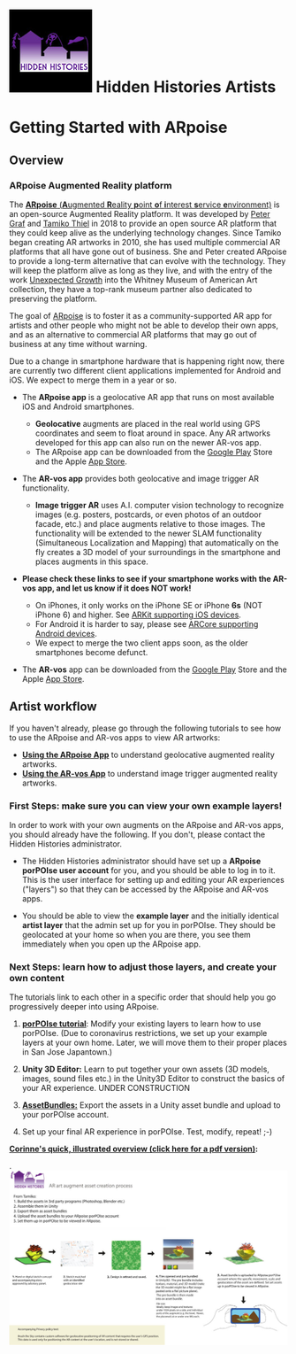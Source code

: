 # ![Hidden Histories Logo](/images/hiddenhistories-logo.png) Hidden Histories Artists
# Getting Started with ARpoise 

## Overview

### ARpoise Augmented Reality platform

The [**ARpoise** (**A**ugmented **R**eality **p**oint **o**f **i**nterest **s**ervice **e**nvironment)](http://arpoise.com/) is an open-source Augmented Reality platform. It was developed by [Peter Graf](http://mission-base.com/peter/) and [Tamiko Thiel](http://tamikothiel.com/) in 2018 to provide an open source AR platform that they could keep alive as the underlying technology changes. Since Tamiko began creating AR artworks in 2010, she has used multiple commercial AR platforms that all have gone out of business. She and Peter created ARpoise to provide a long-term alternative that can evolve with the technology. They will keep the platform alive as long as they live, and with the entry of the work [Unexpected Growth](http://tamikothiel.com/unexpectedgrowth/) into the Whitney Museum of American Art collection, they have a top-rank museum partner also dedicated to preserving the platform. 

The goal of [ARpoise](http://arpoise.com/) is to foster it as a community-supported AR app for artists and other people who might not be able to develop their own apps, and as an alternative to commercial AR platforms that may go out of business at any time without warning. 

Due to a change in smartphone hardware that is happening right now, there are currently two different client applications implemented for Android and iOS. We expect to merge them in a year or so. 

- The **ARpoise app** is a geolocative AR app that runs on most available iOS and Android smartphones. 
  - **Geolocative** augments are placed in the real world using GPS coordinates and seem to float around in space. Any AR artworks developed for this app can also run on the newer AR-vos app. 
  - The ARpoise app can be downloaded from the [Google Play](https://play.google.com/store/apps/details?id=com.arpoise.ARpoise) Store and the Apple [App Store](https://itunes.apple.com/de/app/arpoise/id1451460843).

- The **AR-vos app** provides both geolocative and image trigger AR functionality. 
  - **Image trigger AR** uses A.I. computer vision technology to recognize images (e.g. posters, postcards, or even photos of an outdoor facade, etc.) and place augments relative to those images. The functionality will be extended to the newer SLAM functionality (Simultaneous Localization and Mapping) that automatically on the fly creates a 3D model of your surroundings in the smartphone and places augments in this space. 
- **Please check these links to see if your smartphone works with the AR-vos app, and let us know if it does NOT work!** 
  - On iPhones, it only works on the iPhone SE or iPhone **6s** (NOT iPhone 6) and higher. See [ARKit supporting iOS devices](https://developer.apple.com/library/archive/documentation/DeviceInformation/Reference/iOSDeviceCompatibility/DeviceCompatibilityMatrix/DeviceCompatibilityMatrix.html).
  - For Android it is harder to say, please see [ARCore supporting Android devices](https://developers.google.com/ar/discover/supported-devices).
  - We expect to merge the two client apps soon, as the older smartphones become defunct. 

- The **AR-vos** app can be downloaded from the [Google Play](https://play.google.com/store/apps/details?id=com.arpoise.ARvos) Store and the Apple [App Store](https://apps.apple.com/us/app/ar-vos/id1483218444). 

## Artist workflow

If you haven't already, please go through the following tutorials to see how to use the ARpoise and AR-vos apps to view AR artworks:
- [**Using the ARpoise App**](UsingARpoiseApp.md#-hidden-histories-artists-overview) to understand geolocative augmented reality artworks.
- [**Using the AR-vos App**](https://github.com/ARPOISE/ARpoise/blob/master/unity/AR-vos-examples.md#-ar-vos-augmented-reality-app) to understand image trigger augmented reality artworks.

### First Steps: make sure you can view your own example layers!

In order to work with your own augments on the ARpoise and AR-vos apps, you should already have the following. If you don't, please contact the Hidden Histories administrator. 

- The Hidden Histories administrator should have set up a **ARpoise porPOIse user account** for you, and you should be able to log in to it. This is the user interface for setting up and editing your AR experiences ("layers") so that they can be accessed by the ARpoise and AR-vos apps.

- You should be able to view the **example layer** and the initially identical **artist layer** that the admin set up for you in porPOIse. They should be geolocated at your home so when you are there, you see them immediately when you open up the ARpoise app.

### Next Steps: learn how to adjust those layers, and create your own content

The tutorials link to each other in a specific order that should help you go progressively deeper into using ARpoise.

1. [**porPOIse tutorial**](UsingPorPOIse.md): Modify your existing layers to learn how to use porPOIse. (Due to coronavirus restrictions, we set up your example layers at your own home. Later, we will move them to their proper places in San Jose Japantown.)

2. **Unity 3D Editor:** Learn to put together your own assets (3D models, images, sound files etc.) in the Unity3D Editor to construct the basics of your AR experience. UNDER CONSTRUCTION

3. [**AssetBundles:**](https://github.com/Hidden-Histories/Public-Resources/blob/master/documentation/CreatingAssetBundles.md) Export the assets in a Unity asset bundle and upload to your porPOIse account.

4. Set up your final AR experience in porPOIse. Test, modify, repeat! ;-)

**[Corinne's quick, illustrated overview (click here for a pdf version)](http://hiddenhistoriesjtown.org/wp-content/uploads/Hidden-Histories-art-asset-process-revised-process_v2.pdf):**

. 
![AR art creation overview  Corinne](images/hiddenhistories-art-asset-process_v2_1024w.jpg)
